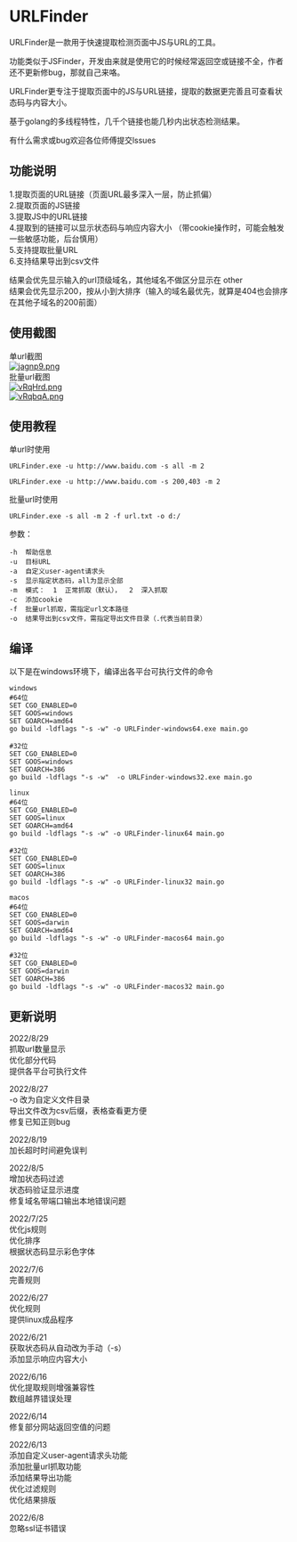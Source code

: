 # URLFinder
URLFinder是一款用于快速提取检测页面中JS与URL的工具。

功能类似于JSFinder，开发由来就是使用它的时候经常返回空或链接不全，作者还不更新修bug，那就自己来咯。  

URLFinder更专注于提取页面中的JS与URL链接，提取的数据更完善且可查看状态码与内容大小。  

基于golang的多线程特性，几千个链接也能几秒内出状态检测结果。

有什么需求或bug欢迎各位师傅提交lssues

## 功能说明
1.提取页面的URL链接（页面URL最多深入一层，防止抓偏）  
2.提取页面的JS链接  
3.提取JS中的URL链接  
4.提取到的链接可以显示状态码与响应内容大小  （带cookie操作时，可能会触发一些敏感功能，后台慎用）  
5.支持提取批量URL  
6.支持结果导出到csv文件


结果会优先显示输入的url顶级域名，其他域名不做区分显示在 other  
结果会优先显示200，按从小到大排序（输入的域名最优先，就算是404也会排序在其他子域名的200前面）

## 使用截图
单url截图  
[![jagnp9.png](https://s1.ax1x.com/2022/08/19/vr0G1P.png)](https://s1.ax1x.com/2022/08/19/vr0G1P.png)  
批量url截图  
[![vRqHrd.png](https://s1.ax1x.com/2022/08/27/vRqHrd.png)](https://s1.ax1x.com/2022/08/27/vRqHrd.png)  
[![vRqbqA.png](https://s1.ax1x.com/2022/08/27/vRqbqA.png)](https://s1.ax1x.com/2022/08/27/vRqbqA.png)  

## 使用教程
单url时使用  
```
URLFinder.exe -u http://www.baidu.com -s all -m 2

URLFinder.exe -u http://www.baidu.com -s 200,403 -m 2
```
批量url时使用  
```
URLFinder.exe -s all -m 2 -f url.txt -o d:/
```
参数：  
```
-h  帮助信息
-u  目标URL  
-a  自定义user-agent请求头  
-s  显示指定状态码，all为显示全部  
-m  模式：  1  正常抓取（默认），  2  深入抓取  
-c  添加cookie  
-f  批量url抓取，需指定url文本路径  
-o  结果导出到csv文件，需指定导出文件目录（.代表当前目录）
```
## 编译  
以下是在windows环境下，编译出各平台可执行文件的命令  

```
windows
#64位
SET CGO_ENABLED=0
SET GOOS=windows
SET GOARCH=amd64
go build -ldflags "-s -w" -o URLFinder-windows64.exe main.go

#32位
SET CGO_ENABLED=0
SET GOOS=windows
SET GOARCH=386
go build -ldflags "-s -w"  -o URLFinder-windows32.exe main.go

linux
#64位
SET CGO_ENABLED=0
SET GOOS=linux
SET GOARCH=amd64
go build -ldflags "-s -w" -o URLFinder-linux64 main.go

#32位
SET CGO_ENABLED=0
SET GOOS=linux
SET GOARCH=386
go build -ldflags "-s -w" -o URLFinder-linux32 main.go

macos
#64位
SET CGO_ENABLED=0
SET GOOS=darwin
SET GOARCH=amd64
go build -ldflags "-s -w" -o URLFinder-macos64 main.go

#32位
SET CGO_ENABLED=0
SET GOOS=darwin
SET GOARCH=386
go build -ldflags "-s -w" -o URLFinder-macos32 main.go
```
## 更新说明

2022/8/29  
抓取url数量显示  
优化部分代码  
提供各平台可执行文件


2022/8/27   
-o 改为自定义文件目录  
导出文件改为csv后缀，表格查看更方便  
修复已知正则bug


2022/8/19  
加长超时时间避免误判    

2022/8/5  
增加状态码过滤  
状态码验证显示进度  
修复域名带端口输出本地错误问题  

2022/7/25   
优化js规则  
优化排序  
根据状态码显示彩色字体  

2022/7/6   
完善规则  

2022/6/27   
优化规则  
提供linux成品程序  

2022/6/21   
获取状态码从自动改为手动（-s）  
添加显示响应内容大小  

2022/6/16   
优化提取规则增强兼容性  
数组越界错误处理  

2022/6/14  
修复部分网站返回空值的问题  

2022/6/13  
添加自定义user-agent请求头功能  
添加批量url抓取功能  
添加结果导出功能  
优化过滤规则  
优化结果排版  

2022/6/8  
忽略ssl证书错误  

